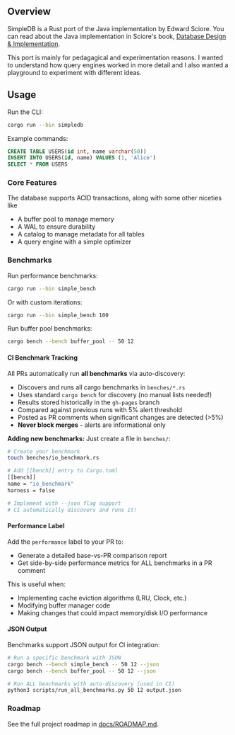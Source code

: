 ## Overview
SimpleDB is a Rust port of the Java implementation by Edward Sciore. You can read about the Java implementation in Sciore's book, [Database Design & Implementation](https://link.springer.com/book/10.1007/978-3-030-33836-7).

This port is mainly for pedagagical and experimentation reasons. I wanted to understand how query engines worked in more detail and I also wanted a playground to experiment with different ideas.

## Usage

Run the CLI:
```bash
cargo run --bin simpledb
```

Example commands:
```sql
CREATE TABLE USERS(id int, name varchar(50))
INSERT INTO USERS(id, name) VALUES (1, 'Alice')
SELECT * FROM USERS
```

### Core Features

The database supports ACID transactions, along with some other niceties like
* A buffer pool to manage memory
* A WAL to ensure durability
* A catalog to manage metadata for all tables
* A query engine with a simple optimizer

### Benchmarks

Run performance benchmarks:
```bash
cargo run --bin simple_bench
```

Or with custom iterations:
```bash
cargo run --bin simple_bench 100
```

Run buffer pool benchmarks:
```bash
cargo bench --bench buffer_pool -- 50 12
```

#### CI Benchmark Tracking

All PRs automatically run **all benchmarks** via auto-discovery:
- Discovers and runs all cargo benchmarks in `benches/*.rs`
- Uses standard `cargo bench` for discovery (no manual lists needed!)
- Results stored historically in the `gh-pages` branch
- Compared against previous runs with 5% alert threshold
- Posted as PR comments when significant changes are detected (>5%)
- **Never block merges** - alerts are informational only

**Adding new benchmarks:** Just create a file in `benches/`:
```bash
# Create your benchmark
touch benches/io_benchmark.rs

# Add [[bench]] entry to Cargo.toml
[[bench]]
name = "io_benchmark"
harness = false

# Implement with --json flag support
# CI automatically discovers and runs it!
```

#### Performance Label

Add the `performance` label to your PR to:
- Generate a detailed base-vs-PR comparison report
- Get side-by-side performance metrics for ALL benchmarks in a PR comment

This is useful when:
- Implementing cache eviction algorithms (LRU, Clock, etc.)
- Modifying buffer manager code
- Making changes that could impact memory/disk I/O performance

#### JSON Output

Benchmarks support JSON output for CI integration:
```bash
# Run a specific benchmark with JSON
cargo bench --bench simple_bench -- 50 12 --json
cargo bench --bench buffer_pool -- 50 12 --json

# Run ALL benchmarks with auto-discovery (used in CI)
python3 scripts/run_all_benchmarks.py 50 12 output.json
```

### Roadmap

See the full project roadmap in [docs/ROADMAP.md](docs/ROADMAP.md).